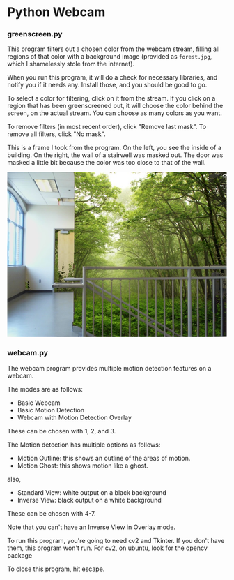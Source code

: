 # Python Webcam


### greenscreen.py
This program filters out a chosen color from the webcam stream, filling all regions of that color with a background image (provided as `forest.jpg`, which I shamelessly stole from the internet). 

When you run this program, it will do a check for necessary libraries, and notify you if it needs any. Install those, and you should be good to go.

To select a color for filtering, click on it from the stream. If you click on a region that has been greenscreened out, it will choose the color behind the screen, on the actual stream. You can choose as many colors as you want.

To remove filters (in most recent order), click "Remove last mask". To remove all filters, click "No mask".

This is a frame I took from the program. On the left, you see the inside of a building. On the right, the wall of a stairwell was masked out. The door was masked a little bit because the color was too close to that of the wall.

![0](0.jpg)

### webcam.py

The webcam program provides multiple motion detection features on a webcam.

The modes are as follows:
- Basic Webcam
- Basic Motion Detection
- Webcam with Motion Detection Overlay

These can be chosen with 1, 2, and 3.

The Motion detection has multiple options as follows:
- Motion Outline: this shows an outline of the areas of motion.
- Motion Ghost: this shows motion like a ghost.

also,
- Standard View: white output on a black background
- Inverse View: black output on a white background

These can be chosen with 4-7.

Note that you can't have an Inverse View in Overlay mode.

To run this program, you're going to need cv2 and Tkinter. If you don't have them, this program won't run. For cv2, on ubuntu, look for the opencv package

To close this program, hit escape.


